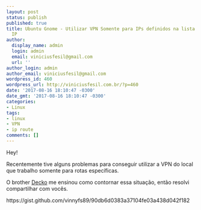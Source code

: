 ```yaml
---
layout: post
status: publish
published: true
title: Ubuntu Gnome - Utilizar VPN Somente para IPs definidos na lista de rotas de
  IP
author:
  display_name: admin
  login: admin
  email: viniciusfesil@gmail.com
  url: ''
author_login: admin
author_email: viniciusfesil@gmail.com
wordpress_id: 460
wordpress_url: http://viniciusfesil.com.br/?p=460
date: '2017-08-16 18:10:47 -0300'
date_gmt: '2017-08-16 18:10:47 -0300'
categories:
- Linux
tags:
- linux
- VPN
- ip route
comments: []
---
```

<p>Hey!</p>
<p>Recentemente tive alguns problemas para conseguir utilizar a VPN do local que trabalho somente para rotas espec&iacute;ficas.</p>
<p>O brother&nbsp;<a href="https://github.com/decko">Decko</a>&nbsp;me ensinou como contornar essa situa&ccedil;&atilde;o, ent&atilde;o resolvi compartilhar com voc&ecirc;s.</p>
<p>https://gist.github.com/vinnyfs89/90db6d0383a37104fe03a438d042f182</p>
